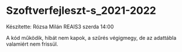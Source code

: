 # Szoftverfejleszt-s_2021-2022

Készítette: Rózsa Milán REAIS3 szerda 14:00

A kód működik, hibát nem kapok, a szűrés végigmegy, de az adattábla valamiért nem frissül. 
